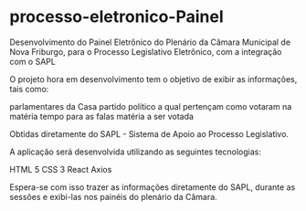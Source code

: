 # processo-eletronico-Painel
Desenvolvimento do Painel Eletrônico do Plenário da Câmara Municipal de Nova Friburgo, para o Processo Legislativo Eletrônico, com a integração com o SAPL

O projeto hora em desenvolvimento tem o objetivo de exibir as informações, tais como:

parlamentares da Casa
partido político a qual pertençam
como votaram na matéria
tempo para as falas
matéria a ser votada

Obtidas diretamente do SAPL - Sistema de Apoio ao Processo Legislativo.

A aplicação será desenvolvida utilizando as seguintes tecnologias:

HTML 5
CSS 3
React
Axios

Espera-se com isso trazer as informações diretamente do SAPL, durante as sessões e exibi-las nos painéis do plenário da Câmara.
